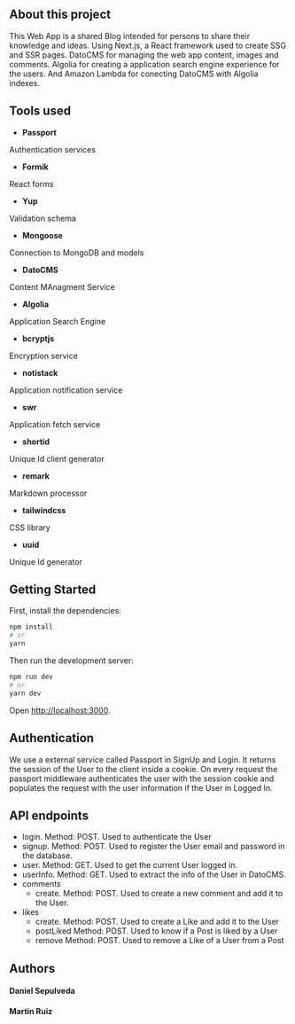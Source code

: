 ## About this project
This Web App is a shared Blog intended for persons to share their knowledge and ideas. Using Next.js, a React framework used to create SSG and SSR pages. DatoCMS for managing the web app content, images and comments. Algolia for creating a application search engine experience for the users. And Amazon Lambda for conecting DatoCMS with Algolia indexes.

## Tools used
* **Passport**

Authentication services

* **Formik**

React forms

* **Yup**

Validation schema

* **Mongoose**

Connection to MongoDB and models

* **DatoCMS**

Content MAnagment Service

* **Algolia**

Application Search Engine

* **bcryptjs**

Encryption service

* **notistack**

Application notification service

* **swr**

Application fetch service

* **shortid**

Unique Id client generator

* **remark**

Markdown processor

* **tailwindcss**

CSS library

* **uuid**

Unique Id generator


## Getting Started

First, install the dependencies:
```bash
npm install
# or
yarn 
```
Then run the development server:

```bash
npm run dev
# or
yarn dev
```

Open [http://localhost:3000](http://localhost:3000).


## Authentication
We use a external service called Passport in SignUp and Login. It returns the session of the User to the client inside a cookie. On every request the passport middleware authenticates the user with the session cookie and populates the request with the user information if the User in Logged In.

## API endpoints
 * login. Method: POST. Used to authenticate the User
 * signup. Method: POST. Used to register the User email and password in the database.
 * user. Method: GET. Used to get the current User logged in.
 * userInfo. Method: GET. Used to extract the info of the User in DatoCMS.
 * comments
   * create. Method: POST. Used to create a new comment and add it to the User.
 * likes
   * create. Method: POST. Used to create a Like and add it to the User
   * postLiked Method: POST. Used to know if a Post is liked by a User
   * remove Method: POST. Used to remove a Like of a User from a Post
   
## Authors

#### Daniel Sepulveda
#### Martin Ruiz
